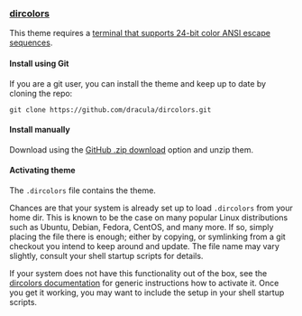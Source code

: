 ### [dircolors](https://www.gnu.org/software/coreutils/manual/html_node/dircolors-invocation.html#dircolors-invocation)

This theme requires a [terminal that supports 24-bit color ANSI escape sequences](https://en.wikipedia.org/wiki/ANSI_escape_code#24-bit).

#### Install using Git

If you are a git user, you can install the theme and keep up to date by cloning the repo:

    git clone https://github.com/dracula/dircolors.git

#### Install manually

Download using the [GitHub .zip download](https://github.com/dracula/dircolors/archive/master.zip) option and unzip them.

#### Activating theme

The `.dircolors` file contains the theme.

Chances are that your system is already set up to load `.dircolors` from your home dir.
This is known to be the case on many popular Linux distributions such as Ubuntu, Debian, Fedora, CentOS, and many more.
If so, simply placing the file there is enough; either by copying, or symlinking from a git checkout you intend to keep around and update.
The file name may vary slightly, consult your shell startup scripts for details.

If your system does not have this functionality out of the box, see the
[dircolors documentation](https://www.gnu.org/software/coreutils/manual/html_node/dircolors-invocation.html#dircolors-invocation)
for generic instructions how to activate it. Once you get it working, you may want to include the setup in your shell startup scripts.
